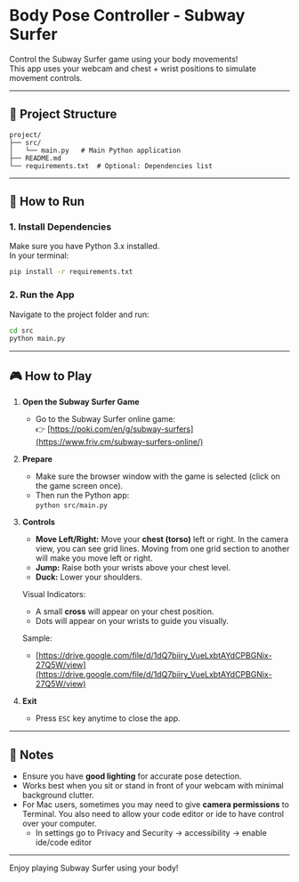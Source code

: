 # Body Pose Controller - Subway Surfer

Control the Subway Surfer game using your body movements!  
This app uses your webcam and chest + wrist positions to simulate movement controls.

---

## 📂 Project Structure

```
project/
├── src/
│   └── main.py   # Main Python application
├── README.md
└── requirements.txt  # Optional: Dependencies list
```

---

## 🚀 How to Run

### 1. Install Dependencies

Make sure you have Python 3.x installed.  
In your terminal:

```bash
pip install -r requirements.txt 
```

### 2. Run the App

Navigate to the project folder and run:

```bash
cd src
python main.py
```

---

## 🎮 How to Play

1. **Open the Subway Surfer Game**

   - Go to the Subway Surfer online game:  
     👉 [https://poki.com/en/g/subway-surfers](https://www.friv.cm/subway-surfers-online/)

2. **Prepare**

   - Make sure the browser window with the game is selected (click on the game screen once).
   - Then run the Python app:  
     `python src/main.py`

3. **Controls**

   - **Move Left/Right:** Move your **chest (torso)** left or right. In the camera view, you can see grid lines. Moving from one grid section to another will make you move left or right.
   - **Jump:** Raise both your wrists above your chest level.
   - **Duck:** Lower your shoulders.

   Visual Indicators:
   - A small **cross** will appear on your chest position.
   - Dots will appear on your wrists to guide you visually.

   Sample:
   - [https://drive.google.com/file/d/1dQ7biiry_VueLxbtAYdCPBGNix-27Q5W/view](https://drive.google.com/file/d/1dQ7biiry_VueLxbtAYdCPBGNix-27Q5W/view)

5. **Exit**

   - Press `ESC` key anytime to close the app.

---

## 📝 Notes

- Ensure you have **good lighting** for accurate pose detection.
- Works best when you sit or stand in front of your webcam with minimal background clutter.
- For Mac users, sometimes you may need to give **camera permissions** to Terminal. You also need to allow your code editor or ide to have control over your computer.
  - In settings go to Privacy and Security -> accessibility -> enable ide/code editor
      

---

Enjoy playing Subway Surfer using your body!

